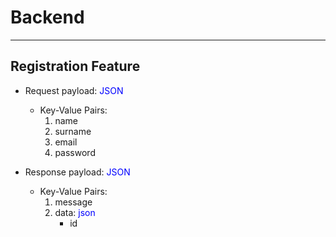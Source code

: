 # Backend 

---

## Registration Feature
* Request payload: <font color="blue">JSON</font>
    - Key-Value Pairs:
        1. name
        2. surname
        3. email
        4. password

* Response payload: <font color="blue">JSON</font>
    - Key-Value Pairs:
        1. message
        2. data: <font color="blue">json</font>
            - id  



